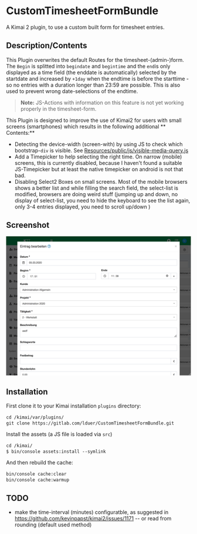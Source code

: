 # CustomTimesheetFormBundle

A Kimai 2 plugin, to use a custom built form for timesheet entries.

## Description/Contents

This Plugin overwrites the default Routes for the timesheet-(admin-)form. 
The `Begin` is splitted into `begindate` and `begintime` and the `end`is only displayed as a time field (the enddate 
is automatically) selected by the startdate and increased by `+1day` when the endtime is before the starttime - so no 
entries with a duration longer than 23:59 are possible. This is also used to prevent wrong date-selections of the endtime.  

> **Note:** JS-Actions with information on this feature is not yet working properly in the timesheet-form. 

This Plugin is designed to improve the use of Kimai2 for users with small screens (smartphones) which results
in the following additional ** Contents:**

+ Detecting the device-width (screen-with) by using JS to check which bootstrap-`div` is visible. 
  See [Resources/public/js/visible-media-query.js](https://github.com/lduer/CustomTimesheetFormBundle/blob/master/Resources/public/js/visible-media-query.js)
+ Add a Timepicker to help selecting the right time. On narrow (mobile) screens, this is currently disabled, 
  because I haven't found a suitable JS-Timepicker but at least the native timepicker on android is not that bad. 
+ Disabling Select2 Boxes on small screens. Most of the mobile browsers shows a better list and while filling the 
  search field, the select-list is modified, browsers are doing weird stuff (jumping up and down, no display of 
  select-list, you need to hide the keyboard to see the list again, only 3-4 entries displayed, you need to scroll up/down )   

## Screenshot

![Screenshot](./screenshot.png)

## Installation

First clone it to your Kimai installation `plugins` directory:
```
cd /kimai/var/plugins/
git clone https://gitlab.com/lduer/CustomTimesheetFormBundle.git
```

Install the assets (a JS file is loaded via `src`)
```
cd /kimai/
$ bin/console assets:install --symlink
``` 

And then rebuild the cache: 
```
bin/console cache:clear
bin/console cache:warmup
```



## TODO

- make the time-interval (minutes) configuratble, as suggested in https://github.com/kevinpapst/kimai2/issues/1171
-- or read from rounding (default used method)